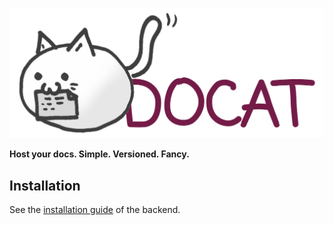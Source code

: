 ![docat](web/src/assets/docat-teaser.png)

**Host your docs. Simple. Versioned. Fancy.**

## Installation

See the [installation guide](backend/README.md) of the backend.